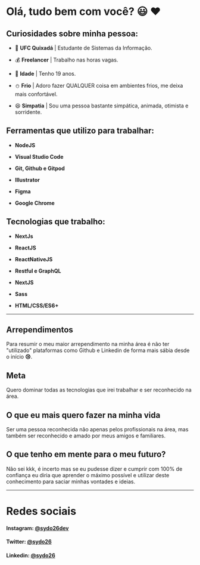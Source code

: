 # Olá, tudo bem com você? :smiley: :hearts:

## Curiosidades sobre minha pessoa:

- :school:  **UFC Quixadá** | Estudante de Sistemas da Informação.

- :moneybag:  **Freelancer** | Trabalho nas horas vagas.

- :man:  **Idade** | Tenho 19 anos.

- :snowman:  **Frio** | Adoro fazer QUALQUER coisa em ambientes frios, me deixa mais confortável.

- :satisfied:  **Simpatia** | Sou uma pessoa bastante simpática, animada, otimista e sorridente.

## Ferramentas que utilizo para trabalhar:

- **NodeJS**

- **Visual Studio Code**

- **Git, Github e Gitpod**

- **Illustrator**

- **Figma**

- **Google Chrome**

## Tecnologias que trabalho:

- **NextJs**

- **ReactJS**

- **ReactNativeJS**

- **Restful e GraphQL**

- **NextJS**

- **Sass**

- **HTML/CSS/ES6+**

<hr>

## Arrependimentos
Para resumir o meu maior arrependimento na minha área é não ter "utilizado" plataformas como Github e Linkedin de forma mais sábia desde o início **:cry:**.

## Meta
Quero dominar todas as tecnologias que irei trabalhar e ser reconhecido na área.

## O que eu mais quero fazer na minha vida
Ser uma pessoa reconhecida não apenas pelos profissionais na área, mas também ser reconhecido e amado por meus amigos e familiares.

## O que tenho em mente para o meu futuro?
Não sei kkk, é incerto mas se eu pudesse dizer e cumprir com 100% de confiança eu diria que aprender o máximo possível e utilizar deste conhecimento para saciar minhas vontades e ideias.

<hr>

# Redes sociais
#### Instagram: [@sydo26dev](https://www.instagram.com/vroque379/)
#### Twitter: [@sydo26](https://twitter.com/sydo26)
#### Linkedin: [@sydo26](https://www.linkedin.com/in/sydo26/)
